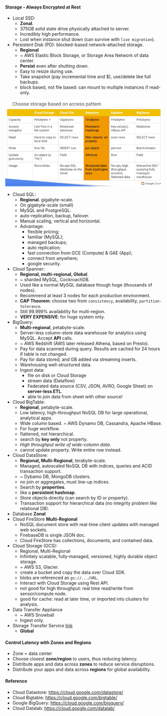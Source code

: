 #### Storage - Always Encrypted at Rest

* Local SSD:
    - **Zonal**.
    - 375GB solid state drive physically attached to server.
    - Incredibly high performance.
    - Lost when instance shut down (can survive with `live migration`).
* Persistent Disk (PD): blocked-based network-attached storage.
    - **Regional**
    - ~ AWS Elastic Block Storage, or Storage Area Network of data center.
    - **Persist** even after shutting down.
    - Easy to resize during use.
    - Take snapshot (pay incremental time and $), use/delete like full backups.
    - block based, not file based: can mount to multiple instances if read-only.

![alt-text](figs/storage.png)

* Cloud SQL:
    - **Regional**. gigabyte-scale.
    - On gigabyte-scale (small)
    - MySQL and PostgreSQL.
    - auto-replication, backup, failover.
    - Manual scaling, vertical and horizontal.
    - Advantage:
        - flexible pricing;
        - familiar (MySQL);
        - managed backups;
        - auto replication;
        - fast connection from GCE (Compute) & GAE (App);
        - connect from anywhere;
        - google security.
* Cloud Spanner:
    - **Regional, multi-regional, Global**.
    - ~ sharded MySQL, CockroachDB.
    - Used like a normal MySQL database though huge (thousands of nodes).
    - Recommend at least 3 nodes for each production environment.
    - **CAP Theorem**: choose two from `consistency`, availability, `partition-tolerance`.
    - Still 99.999% availability for multi-region.
    - **VERY EXPENSIVE**: for huge system only.
* BigQuery:
    - **Multi-regional**, petabyte-scale.
    - Server-less column-store data warehouse for analytics using MySQL. Accept **API** calls.
    - ~ AWS Redshift (AWS later released Athena, based on Presto).
    - Pay for data scanned during query. Results are cached for 24 hours if table is not changed.
    - Pay for data stored, and GB added via streaming inserts.
    - Warehousing well-structured data.
    - Ingest data:
        - file on disk or Cloud Storage
        - stream data (Dataflow)
        - Federated data source (CSV, JSON, AVRO, Google Sheet) on **server-less ETL**.
        - able to join data from sheet with other source!
* Cloud BigTable:
    - **Regional**, petabyte-scale.
    - Low latency, high-throughput NoSQL DB for large operational, analytical apps.
    - Wide column based. ~ AWS Dynamo DB, Cassandra, Apache HBase.
    - For huge workflow.
    - flattened, not hierarchical.
    - search by **key only** not property.
    - *High throughput write of wide-column data*.
    - cannot update property. Write entire row instead.
* Cloud DataStore:
    - **Regional, Multi-Regional**, terabyte-scale.
    - Managed, autoscaled NoSQL DB with indices, queries and ACID transaction support.
    - ~ Dybamo DB, MongoDB clusters.
    - no join or aggregates, must line-up indices.
    - Search by **properties**.
    - like a **persistent hashmap**.
    - Store objects directly (can search by ID or property).
    - Transaction support for hierarchical data (no integrity problem like relational DB).
* Database **Zonal**
* Cloud FireStore **Multi-Regional**
    - NoSQL document store with real-time client updates with managed web sockets.
    - FirebaseDB is single JSON doc.
    - Cloud FireStore has collections, documents, and contained data.
* Cloud Storage (GCS):
    - Regional, Multi-Regional
    - Infinitely scalable, fully-managed, versioned, highly durable object storage.
    - ~ AWS S3, Glacier.
    - create a bucket and copy the data over Cloud SDK.
    - blobs are referenced as ```gs://.../URL```.
    - Interact with Cloud Storage using Rest API.
    - not good for high throughput: real time read/write from sensor/compute node.
    - good for cache: read at later time, or imported into clusters for analysis.
* Data Transfer Appliance
    - ~ AWS Snowball
    - Ingest only.
* Storage Transfer Service [link](https://cloud.google.com/products/data-transfer/)
    - **Global**

#### Control Latency with Zones and Regions
* Zone = data center
* Choose closest **zone/region** to users, thus reducing latency.
* Distribute apps and data across **zones** to reduce service disruptions.
* Distribute your apps and data across **regions** for global availability.

#### Reference
* Cloud Datastore: https://cloud.google.com/datastore/
* Cloud Bigtable: https://cloud.google.com/bigtable/
* Google BigQuery: https://cloud.google.com/bigquery/
* Cloud Datalab: https://cloud.google.com/datalab/
